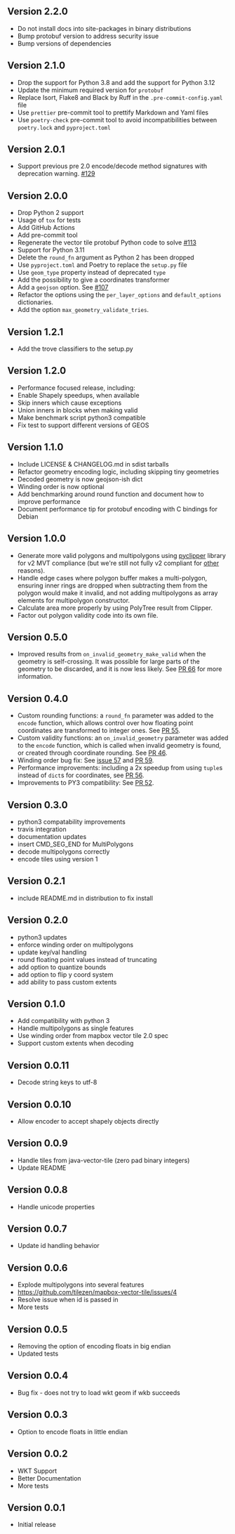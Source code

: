 ## Version 2.2.0

- Do not install docs into site-packages in binary distributions
- Bump protobuf version to address security issue
- Bump versions of dependencies

## Version 2.1.0

- Drop the support for Python 3.8 and add the support for Python 3.12
- Update the minimum required version for `protobuf`
- Replace Isort, Flake8 and Black by Ruff in the `.pre-commit-config.yaml` file
- Use `prettier` pre-commit tool to prettify Markdown and Yaml files
- Use `poetry-check` pre-commit tool to avoid incompatibilities between `poetry.lock` and `pyproject.toml`

## Version 2.0.1

- Support previous pre 2.0 encode/decode method signatures with deprecation warning.
  [#129](https://github.com/tilezen/mapbox-vector-tile/pull/129)

## Version 2.0.0

- Drop Python 2 support
- Usage of `tox` for tests
- Add GitHub Actions
- Add pre-commit tool
- Regenerate the vector tile protobuf Python code to solve
  [#113](https://github.com/tilezen/mapbox-vector-tile/issues/113)
- Support for Python 3.11
- Delete the `round_fn` argument as Python 2 has been dropped
- Use `pyproject.toml` and Poetry to replace the `setup.py` file
- Use `geom_type` property instead of deprecated `type`
- Add the possibility to give a coordinates transformer
- Add a `geojson` option. See [#107](https://github.com/tilezen/mapbox-vector-tile/issues/107)
- Refactor the options using the `per_layer_options` and `default_options` dictionaries.
- Add the option `max_geometry_validate_tries`.

## Version 1.2.1

- Add the trove classifiers to the setup.py

## Version 1.2.0

- Performance focused release, including:
- Enable Shapely speedups, when available
- Skip inners which cause exceptions
- Union inners in blocks when making valid
- Make benchmark script python3 compatible
- Fix test to support different versions of GEOS

## Version 1.1.0

- Include LICENSE & CHANGELOG.md in sdist tarballs
- Refactor geometry encoding logic, including skipping tiny geometries
- Decoded geometry is now geojson-ish dict
- Winding order is now optional
- Add benchmarking around round function and document how to improve performance
- Document performance tip for protobuf encoding with C bindings for Debian

## Version 1.0.0

- Generate more valid polygons and multipolygons using [pyclipper](https://pypi.python.org/pypi/pyclipper) library for v2 MVT compliance (but we're still not fully v2 compliant for [other](https://github.com/tilezen/mapbox-vector-tile/issues/42) reasons).
- Handle edge cases where polygon buffer makes a multi-polygon, ensuring inner rings are dropped when subtracting them from the polygon would make it invalid, and not adding multipolygons as array elements for multipolygon constructor.
- Calculate area more properly by using PolyTree result from Clipper.
- Factor out polygon validity code into its own file.

## Version 0.5.0

- Improved results from `on_invalid_geometry_make_valid` when the geometry is self-crossing. It was possible for large parts of the geometry to be discarded, and it is now less likely. See [PR 66](https://github.com/tilezen/mapbox-vector-tile/pull/66) for more information.

## Version 0.4.0

- Custom rounding functions: a `round_fn` parameter was added to the `encode` function, which allows control over how floating point coordinates are transformed to integer ones. See [PR 55](https://github.com/tilezen/mapbox-vector-tile/pull/55).
- Custom validity functions: an `on_invalid_geometry` parameter was added to the `encode` function, which is called when invalid geometry is found, or created through coordinate rounding. See [PR 46](https://github.com/tilezen/mapbox-vector-tile/pull/46).
- Winding order bug fix: See [issue 57](https://github.com/tilezen/mapbox-vector-tile/issues/57) and [PR 59](https://github.com/tilezen/mapbox-vector-tile/pull/59).
- Performance improvements: including a 2x speedup from using `tuple`s instead of `dict`s for coordinates, see [PR 56](https://github.com/tilezen/mapbox-vector-tile/pull/56).
- Improvements to PY3 compatibility: See [PR 52](https://github.com/tilezen/mapbox-vector-tile/pull/52).

## Version 0.3.0

- python3 compatability improvements
- travis integration
- documentation updates
- insert CMD_SEG_END for MultiPolygons
- decode multipolygons correctly
- encode tiles using version 1

## Version 0.2.1

- include README.md in distribution to fix install

## Version 0.2.0

- python3 updates
- enforce winding order on multipolygons
- update key/val handling
- round floating point values instead of truncating
- add option to quantize bounds
- add option to flip y coord system
- add ability to pass custom extents

## Version 0.1.0

- Add compatibility with python 3
- Handle multipolygons as single features
- Use winding order from mapbox vector tile 2.0 spec
- Support custom extents when decoding

## Version 0.0.11

- Decode string keys to utf-8

## Version 0.0.10

- Allow encoder to accept shapely objects directly

## Version 0.0.9

- Handle tiles from java-vector-tile (zero pad binary integers)
- Update README

## Version 0.0.8

- Handle unicode properties

## Version 0.0.7

- Update id handling behavior

## Version 0.0.6

- Explode multipolygons into several features
- https://github.com/tilezen/mapbox-vector-tile/issues/4
- Resolve issue when id is passed in
- More tests

## Version 0.0.5

- Removing the option of encoding floats in big endian
- Updated tests

## Version 0.0.4

- Bug fix - does not try to load wkt geom if wkb succeeds

## Version 0.0.3

- Option to encode floats in little endian

## Version 0.0.2

- WKT Support
- Better Documentation
- More tests

## Version 0.0.1

- Initial release
